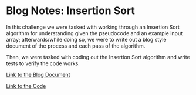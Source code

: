 # Blog Notes: Insertion Sort

In this challenge we were tasked with working through an Insertion Sort algorithm for understanding given the pseudocode and an example input array; afterwards/while doing so, we were to write out a blog style document of the process and each pass of the algorithm.

Then, we were tasked with coding out the Insertion Sort algorithm and write tests to verify the code works.

[Link to the Blog Document](./blog.md)

[Link to the Code](../../python/code_challenges/insertion_sort.py)
